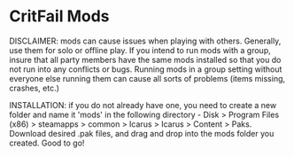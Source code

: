# CritFail Mods

DISCLAIMER: mods can cause issues when playing with others. Generally, use them for solo or offline play. If you intend to run mods with a group, insure that all party members have the same mods installed so that you do not run into any conflicts or bugs. Running mods in a group setting without everyone else running them can cause all sorts of problems (items missing, crashes, etc.)

INSTALLATION: if you do not already have one, you need to create a new folder and name it 'mods' in the following directory - Disk > Program Files (x86) > steamapps > common > Icarus > Icarus > Content > Paks. Download desired .pak files, and drag and drop into the mods folder you created. Good to go!
